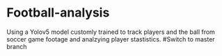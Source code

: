 # Football-analysis

Using a Yolov5 model customly trained to track players and the ball from soccer game footage and analzying player stastistics.
#Switch to master branch
